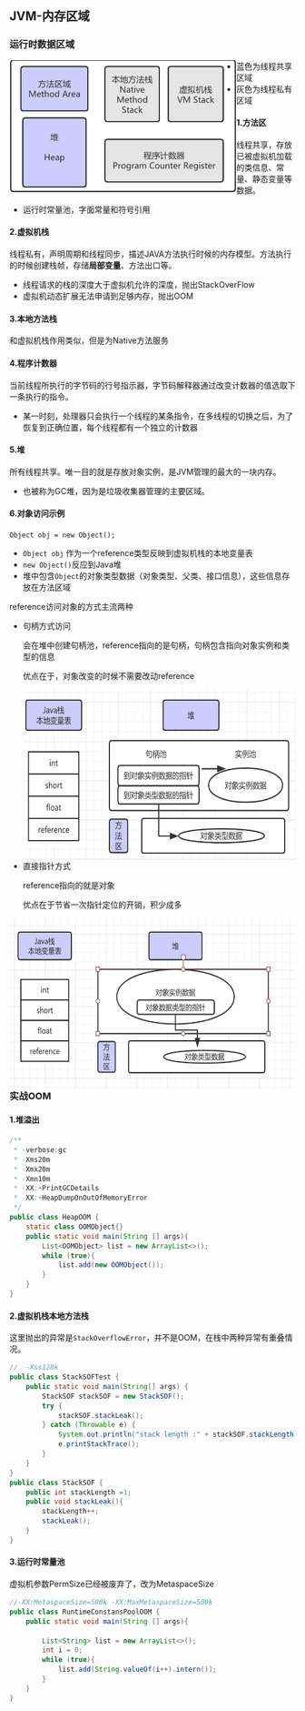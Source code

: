 ## JVM-内存区域

### 运行时数据区域

<Img src="./pics/runtimearea.png" width=400 align=left>

* 蓝色为线程共享区域
* 灰色为线程私有区域

#### 1.方法区

线程共享，存放已被虚拟机加载的类信息、常量、静态变量等数据。

* 运行时常量池，字面常量和符号引用

#### 2.虚拟机栈

线程私有，声明周期和线程同步，描述JAVA方法执行时候的内存模型。方法执行的时候创建栈帧，存储**局部变量**、方法出口等。

* 线程请求的栈的深度大于虚拟机允许的深度，抛出StackOverFlow
* 虚拟机动态扩展无法申请到足够内存，抛出OOM

#### 3.本地方法栈

和虚拟机栈作用类似，但是为Native方法服务

#### 4.程序计数器

当前线程所执行的字节码的行号指示器，字节码解释器通过改变计数器的值选取下一条执行的指令。

* 某一时刻，处理器只会执行一个线程的某条指令，在多线程的切换之后，为了恢复到正确位置，每个线程都有一个独立的计数器

#### 5.堆

所有线程共享。唯一目的就是存放对象实例，是JVM管理的最大的一块内存。

* 也被称为GC堆，因为是垃圾收集器管理的主要区域。

#### 6.对象访问示例

`Object obj = new Object();`

* `Object obj` 作为一个reference类型反映到虚拟机栈的本地变量表
* `new Object()`反应到Java堆
* 堆中包含`Object`的对象类型数据（对象类型、父类、接口信息），这些信息存放在方法区域

reference访问对象的方式主流两种

* 句柄方式访问

  会在堆中创建句柄池，reference指向的是句柄，句柄包含指向对象实例和类型的信息

  优点在于，对象改变的时候不需要改动reference

  <Img src="./pics/reference_a.png" height=300 align=left>

* 直接指针方式

  reference指向的就是对象

  优点在于节省一次指针定位的开销，积少成多

<Img src="./pics/reference_b.png" height=300 align=left>





### 实战OOM

#### 1.堆溢出

```java
/**
 * -verbose:gc
 * -Xms20m
 * -Xmx20m
 * -Xmn10m
 * -XX:+PrintGCDetails
 * -XX:+HeapDumpOnOutOfMemoryError
 */
public class HeapOOM {
    static class OOMObject{}
    public static void main(String [] args){
        List<OOMObject> list = new ArrayList<>();
        while (true){
            list.add(new OOMObject());
        }
    }
}
```

#### 2.虚拟机栈本地方法栈

这里抛出的异常是`StackOverflowError`，并不是OOM，在栈中两种异常有重叠情况。

```java
//  -Xss128k
public class StackSOFTest {
    public static void main(String[] args) {
        StackSOF stackSOF = new StackSOF();
        try {
            stackSOF.stackLeak();
        } catch (Throwable e) {
            System.out.println("stack length :" + stackSOF.stackLength);
            e.printStackTrace();
        }
    }
}
public class StackSOF {
    public int stackLength =1;
    public void stackLeak(){
        stackLength++;
        stackLeak();
    }
}
```

#### 3.运行时常量池

虚拟机参数PermSize已经被废弃了，改为MetaspaceSize

```java
//-XX:MetaspaceSize=500k -XX:MaxMetaspaceSize=500k
public class RuntimeConstansPoolOOM {
    public static void main(String [] args){

        List<String> list = new ArrayList<>();
        int i = 0;
        while (true){
            list.add(String.valueOf(i++).intern());
        }
    }
}
```